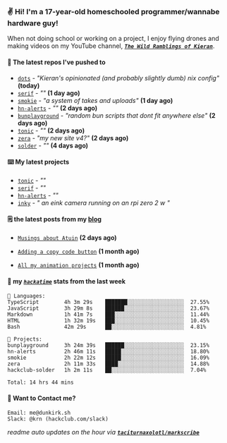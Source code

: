 ### ✌️ Hi! I'm a 17-year-old homeschooled programmer/wannabe hardware guy!

When not doing school or working on a project, I enjoy flying drones and making videos on my YouTube channel, [**_`The Wild Ramblings of Kieran`_**](https://youtube.com/@kieran.rambles).

#### 👷 The latest repos I've pushed to

- [`dots`](https://github.com/taciturnaxolotl/dots) - _"Kieran's opinionated (and probably slightly dumb) nix config"_ **(today)**
- [`serif`](https://github.com/taciturnaxolotl/serif) - _""_ **(1 day ago)**
- [`smokie`](https://github.com/taciturnaxolotl/smokie) - _"a system of takes and uploads"_ **(1 day ago)**
- [`hn-alerts`](https://github.com/taciturnaxolotl/hn-alerts) - _""_ **(2 days ago)**
- [`bunplayground`](https://github.com/taciturnaxolotl/bunplayground) - _"random bun scripts that dont fit anywhere else"_ **(2 days ago)**
- [`tonic`](https://github.com/taciturnaxolotl/tonic) - _""_ **(2 days ago)**
- [`zera`](https://github.com/taciturnaxolotl/zera) - _"my new site v4?"_ **(2 days ago)**
- [`solder`](https://github.com/hackclub/solder) - _""_ **(4 days ago)**

#### ⌨️ My latest projects

- [`tonic`](https://github.com/taciturnaxolotl/tonic) - _""_
- [`serif`](https://github.com/taciturnaxolotl/serif) - _""_
- [`hn-alerts`](https://github.com/taciturnaxolotl/hn-alerts) - _""_
- [`inky`](https://github.com/taciturnaxolotl/inky) - _" an eink camera running on an rpi zero 2 w "_

#### 🗒️ the latest posts from my [blog](https://dunkirk.sh)

- [`Musings about Atuin`](https://dunkirk.sh/blog/atuin/) **(2 days ago)**

- [`Adding a copy code button`](https://dunkirk.sh/blog/adding-a-copy-button/) **(1 month ago)**

- [`All my animation projects`](https://dunkirk.sh/blog/my-animations/) **(1 month ago)**



#### 📡 my [_`hackatime`_](https://waka.hackclub.com) stats from the last week

```text
💾 Languages:
TypeScript        4h 3m 29s    ███████░░░░░░░░░░░░░░░░░░  27.55%
JavaScript        3h 29m 8s    ██████░░░░░░░░░░░░░░░░░░░  23.67%
Markdown          1h 41m 7s    ███░░░░░░░░░░░░░░░░░░░░░░  11.44%
HTML              1h 32m 19s   ███░░░░░░░░░░░░░░░░░░░░░░  10.45%
Bash              42m 29s      ██░░░░░░░░░░░░░░░░░░░░░░░  4.81%

💼 Projects:
bunplayground     3h 24m 39s   ██████░░░░░░░░░░░░░░░░░░░  23.15%
hn-alerts         2h 46m 11s   █████░░░░░░░░░░░░░░░░░░░░  18.80%
smokie            2h 22m 12s   █████░░░░░░░░░░░░░░░░░░░░  16.09%
zera              2h 11m 33s   ████░░░░░░░░░░░░░░░░░░░░░  14.88%
hackclub-solder   1h 2m 11s    ██░░░░░░░░░░░░░░░░░░░░░░░  7.04%

Total: 14 hrs 44 mins
```

#### 📮 Want to Contact me?

```text
Email: me@dunkirk.sh
Slack: @krn (hackclub.com/slack)
```

_readme auto updates on the hour via [**`taciturnaxolotl/markscribe`**](https://github.com/taciturnaxolotl/markscribe)_
